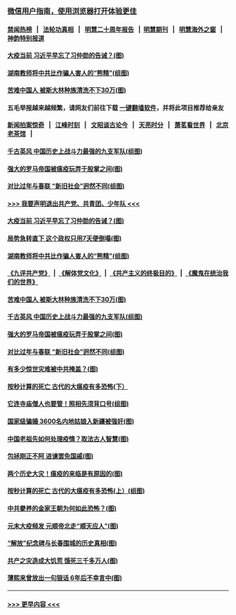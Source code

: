 ### [微信用户指南，使用浏览器打开体验更佳](https://github.com/gfw-breaker/banned-news1/blob/master/indexes/wechat-guide.md?t=0)
#### [禁闻热榜](热点新闻.md?t=0)  &nbsp;&nbsp;|&nbsp;&nbsp; [法轮功真相](https://github.com/gfw-breaker/truth/blob/master/README.md?t=0) &nbsp;&nbsp;|&nbsp;&nbsp; [明慧二十周年报告](https://github.com/gfw-breaker/mh-reports/blob/master/README.md?t=0) &nbsp;&nbsp;|&nbsp;&nbsp;[明慧期刊](https://github.com/gfw-breaker/mh-qikan) &nbsp;&nbsp;|&nbsp;&nbsp; [明慧海外之窗](https://github.com/gfw-breaker/mh-news/blob/master/README.md?t=0) &nbsp;&nbsp;|&nbsp;&nbsp; [神韵特别报道](https://github.com/gfw-breaker/mh-news/blob/master/shenyun.md?t=0)
#### [大疫当前 习近平早忘了习仲勋的告诫？(图)](../pages/p6/921653.md?t=02030544) 
#### [湖南教师将中共比作骗人害人的“熊精”(组图)](../pages/p6/921229.md?t=02030544) 
#### [苦难中国人 被斯大林种族清洗不下30万(图)](../pages/p6/921423.md?t=02030544) 
#### 五毛举报越来越频繁，请网友们前往下载 [一键翻墙软件](https://github.com/gfw-breaker/ssr-accounts)，并将此项目推荐给亲友
#### [新闻拍案惊奇](https://github.com/gfw-breaker/banned-news1/blob/master/pages/link4.md) &nbsp;&nbsp;|&nbsp;&nbsp; [江峰时刻](https://github.com/gfw-breaker/banned-news1/blob/master/pages/link4.md) &nbsp;&nbsp;|&nbsp;&nbsp; [文昭谈古论今](https://github.com/gfw-breaker/banned-news1/blob/master/pages/link4.md) &nbsp;&nbsp;|&nbsp;&nbsp; [天亮时分](https://github.com/gfw-breaker/banned-news1/blob/master/pages/link4.md) &nbsp;&nbsp;|&nbsp;&nbsp; [萧茗看世界](https://github.com/gfw-breaker/banned-news1/blob/master/pages/link4.md) &nbsp;&nbsp;|&nbsp;&nbsp; [北京老茶馆](https://github.com/gfw-breaker/banned-news1/blob/master/pages/link4.md) &nbsp;&nbsp;|&nbsp;&nbsp; 
#### [千古英风 中国历史上战斗力最强的九支军队(组图)](../pages/p6/921555.md?t=02030544) 
#### [强大的罗马帝国被瘟疫玩弄于股掌之间(图)](../pages/p6/921404.md?t=02030544) 
#### [对比过年与春联 “新旧社会”迥然不同(组图)](../pages/p6/921460.md?t=02030544) 
#### [>>> 我要声明退出共产党、共青团、少年队 <<<](https://github.com/begood0513/goodnews/blob/master/quit/letter.md) 
#### [大疫当前 习近平早忘了习仲勋的告诫？(图)](../pages/p6/921653.md?t=02030544) 
#### [局势急转直下 这个政权只用7天便倒塌(图)](../pages/p6/921651.md?t=02030544) 
#### [湖南教师将中共比作骗人害人的“熊精”(组图)](../pages/p6/921229.md?t=02030544) 
#### [《九评共产党》](https://github.com/begood0513/9ping.md/blob/master/README.md) &nbsp;|&nbsp; [《解体党文化》](../../../../jtdwh.md/blob/master/README.md)  &nbsp;|&nbsp; [《共产主义的终极目的》](../../../../gczydzjmd.md/blob/master/README.md) &nbsp;|&nbsp; [《魔鬼在统治我们的世界》](../../../../mgztzwmdsj.md/blob/master/README.md) 
#### [苦难中国人 被斯大林种族清洗不下30万(图)](../pages/p6/921423.md?t=02030544) 
#### [千古英风 中国历史上战斗力最强的九支军队(组图)](../pages/p6/921555.md?t=02030544) 
#### [强大的罗马帝国被瘟疫玩弄于股掌之间(图)](../pages/p6/921404.md?t=02030544) 
#### [对比过年与春联 “新旧社会”迥然不同(组图)](../pages/p6/921460.md?t=02030544) 
#### [有多少惊世灾难被中共掩盖？(图)](../pages/p6/921310.md?t=02030544) 
#### [按秒计算的死亡 古代的大瘟疫有多恐怖(下）](../pages/p6/921211.md?t=02030544) 
#### [它连寺庙僧人也要管！照相先须背口号(组图)](../pages/p6/920904.md?t=02030544) 
#### [国家级骗婚 3600名内地姑娘入新疆被强奸(图)](../pages/p6/921308.md?t=02030544) 
#### [中国老祖先如何处理疫情？取法古人智慧(图)](../pages/p6/921236.md?t=02030544) 
#### [包拯刚正不阿 进谏罢免国戚(图)](../pages/p6/921004.md?t=02030544) 
#### [两个历史大灾！瘟疫的来临是有原因的(图)](../pages/p6/920925.md?t=02030544) 
#### [按秒计算的死亡 古代的大瘟疫有多恐怖(上）(组图)](../pages/p6/919123.md?t=02030544) 
#### [中共豢养的金家王朝为何如此恐怖？(图)](../pages/p6/920841.md?t=02030544) 
#### [元末大疫频发 元顺帝北走“顺天应人”(图)](../pages/p6/921186.md?t=02030544) 
#### [“解放”纪念碑与长春围城的历史真相(图)](../pages/p6/920922.md?t=02030544) 
#### [共产之灾造成大饥荒 饿死三千多万人(图)](../pages/p6/920905.md?t=02030544) 
#### [薄熙来曾放出一句狠话 6年后不幸言中(图)](../pages/p6/920838.md?t=02030544) 

----
#### [ >>> 更早内容 <<< ](../indexes/p6-earlier.md)
